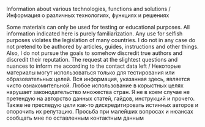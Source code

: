Information about various technologies, functions and solutions / Информация о различных технологиях, функциях и решениях

Some materials can only be used for testing or educational purposes. All information indicated here is purely familiarization. Any use for selfish purposes violates the legislation of many countries. I do not in any case do not pretend to be authored by articles, guides, instructions and other things. Also, I do not pursue the goals to somehow discredit true authors and discredit their reputation. The request at the slightest questions and nuances to inform me according to the contact data left / Некоторые материалы могут использоваться только для тестирования или образовательных целей. Вся информация, указанная здесь, является чисто ознакомительной. Любое использование в корыстных целях нарушает законодательство множества стран. Я не в коем случае не претендую на авторство данных статей, гайдов, инструкций и прочего. Также не преследую цели как-то дискредитировать истинных авторов и опорочить их репутацию. Просьба при малейших вопросах и нюансах сообщать мне по оставленным контактным данным
